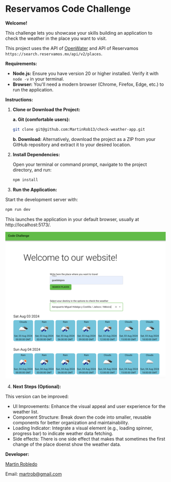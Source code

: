 # Reservamos Code Challenge

**Welcome!**  

This challenge lets you showcase your skills building an application to check the weather in the place you want to visit.

This project uses the API of [OpenWater](https://openweathermap.org/forecast5) and API of Reservamos ``https://search.reservamos.mx/api/v2/places``.

**Requirements:**

* **Node.js:** Ensure you have version 20 or higher installed. Verify it with `node -v` in your terminal.
* **Browser:** You'll need a modern browser (Chrome, Firefox, Edge, etc.) to run the application.

**Instructions:**

1. **Clone or Download the Project:**

   **a. Git (comfortable users):**

      ```bash
      git clone git@github.com:MartinRob13/check-weather-app.git
      ```

   **b. Download:** Alternatively, download the project as a ZIP from your GitHub repository and extract it to your desired location.

2. **Install Dependencies:**

   Open your terminal or command prompt, navigate to the project directory, and run:

   ```bash
   npm install

3. **Run the Application:**

  Start the development server with:

  ```bash
  npm run dev
  ```


This launches the application in your default browser, usually at http://localhost:5173/.

![alt text](image.png)



4. **Next Steps (Optional):**

  This version can be improved:

  - UI Improvements: Enhance the visual appeal and user experience for the weather list.
  - Component Structure: Break down the code into smaller, reusable components for better organization and maintainability.
  - Loading Indicator: Integrate a visual element (e.g., loading spinner, progress bar) to indicate weather data fetching.
  - Side effects: There is one side effect that makes that sometimes the first change of the place doenst show the weather data.
  
**Developer:**

[Martin Robledo](https://github.com/MartinRob13)

Email: martrob@gmail.com
